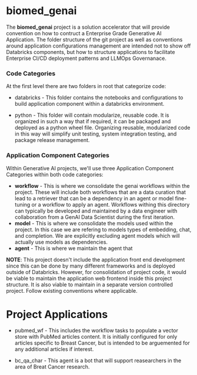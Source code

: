 # biomed_genai

The **biomed_genai** project is a solution accelerator that will provide convention on how to contruct a Enterprise Grade Generative AI Application. The folder structure of the git project as well as conventions around application configurations management are intended not to show off Databricks components, but how to structure applications to facilitate Enterprise CI/CD deployment patterns and LLMOps Governanace.

### Code Categories

At the first level there are two folders in root that categorize code:
 * databricks - This folder contains the notebooks and configurations to build application component within a databricks environment.

 * python - This folder will contain modularize, reusable code. It is organized in such a way that if required, it can be packaged and deployed as a python wheel file. Organizing reusable, modularized code in this way will simplify unit testing, system integration testing, and package release management. 

### Application Component Categories

Within Generative AI projects, we'll use three Application Component Categories within both code categories:

 * **workflow** - This is where we consolidate the genai workflows within the project. These will include both workflows that are a data curation that lead to a retriever that can be a dependency in an agent or model fine-tuning or a workflow to apply an agent. Workflows withing this directory can typically be developed and maintained by a data engineer with collaboration from a GenAI Data Scientist during the first iteration.
 * **model** - This is where we consolidate the models used within the project. In this case we are refering to models types of embedding, chat, and completion. We are explicitly excluding agent models which will actually use models as dependencies.
 * **agent** - This is where we maintain the agent that

**NOTE**: This project doesn't include the application front end development since this can be done by many different frameworks and is deployed outside of Databricks. However, for consolidation of project code, it would be viable to maintain the application web frontend inside this project structure. It is also viable to maintain in a separate version controlled project. Follow existing conventions where applicable.

# Project Applications

 * pubmed_wf - This includes the workflow tasks to populate a vector store with PubMed articles content. It is initially configured for only articles specific to Breast Cancer, but is intended to be arguemented for any additional articles if interest. 

 * bc_qa_char - This agent is a bot that will support reasearchers in the area of Breat Cancer research.